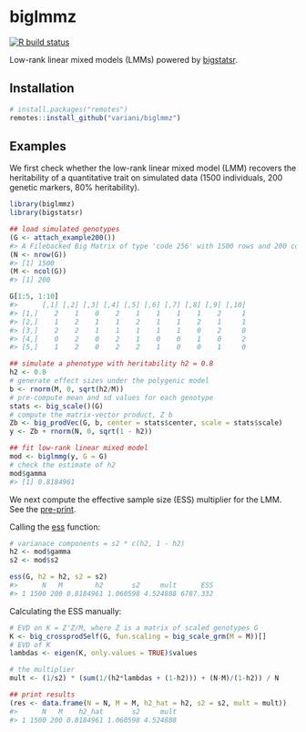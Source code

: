 
<!-- README.md is generated from README.Rmd. Please edit that file -->

# biglmmz

<!-- badges: start -->

[![R build
status](https://github.com/privefl/biglmmz/workflows/R-CMD-check/badge.svg)](https://github.com/privefl/biglmmz/actions)
<!-- badges: end -->

Low-rank linear mixed models (LMMs) powered by
[bigstatsr](https://github.com/privefl/bigstatsr).

## Installation

``` r
# install.packages("remotes")
remotes::install_github("variani/biglmmz")
```

## Examples

We first check whether the low-rank linear mixed model (LMM) recovers
the heritability of a quantitative trait on simulated data (1500
individuals, 200 genetic markers, 80% heritability).

``` r
library(biglmmz)
library(bigstatsr)

## load simulated genotypes
(G <- attach_example200())
#> A Filebacked Big Matrix of type 'code 256' with 1500 rows and 200 columns.
(N <- nrow(G))
#> [1] 1500
(M <- ncol(G))
#> [1] 200

G[1:5, 1:10]
#>      [,1] [,2] [,3] [,4] [,5] [,6] [,7] [,8] [,9] [,10]
#> [1,]    2    1    0    2    1    1    1    1    2     1
#> [2,]    1    2    1    1    2    1    1    2    1     1
#> [3,]    2    2    1    1    1    1    1    0    2     0
#> [4,]    0    2    0    2    1    0    0    1    0     2
#> [5,]    1    2    0    2    2    1    0    0    1     0

## simulate a phenotype with heritability h2 = 0.8 
h2 <- 0.8
# generate effect sizes under the polygenic model
b <- rnorm(M, 0, sqrt(h2/M))
# pre-compute mean and sd values for each genotype
stats <- big_scale()(G) 
# compute the matrix-vector product, Z b
Zb <- big_prodVec(G, b, center = stats$center, scale = stats$scale)
y <- Zb + rnorm(N, 0, sqrt(1 - h2))

## fit low-rank linear mixed model
mod <- biglmmg(y, G = G)
# check the estimate of h2
mod$gamma 
#> [1] 0.8184961
```

We next compute the effective sample size (ESS) multiplier for the LMM.
See the
[pre-print](https://www.biorxiv.org/content/10.1101/2019.12.15.877217v2.full).

Calling the [ess](https://variani.github.io/biglmmz/reference/ess.html)
function:

``` r
# varianace components = s2 * c(h2, 1 - h2)
h2 <- mod$gamma
s2 <- mod$s2

ess(G, h2 = h2, s2 = s2)
#>      N   M        h2       s2     mult      ESS
#> 1 1500 200 0.8184961 1.060598 4.524888 6787.332
```

Calculating the ESS manually:

``` r
# EVD on K = Z'Z/M, where Z is a matrix of scaled genotypes G
K <- big_crossprodSelf(G, fun.scaling = big_scale_grm(M = M))[]
# EVD of K
lambdas <- eigen(K, only.values = TRUE)$values

# the multiplier
mult <- (1/s2) * (sum(1/(h2*lambdas + (1-h2))) + (N-M)/(1-h2)) / N

## print results
(res <- data.frame(N = N, M = M, h2_hat = h2, s2 = s2, mult = mult))
#>      N   M    h2_hat       s2     mult
#> 1 1500 200 0.8184961 1.060598 4.524888
```
